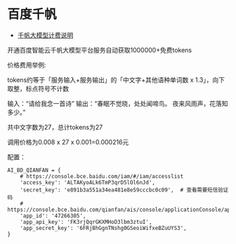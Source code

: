 # 百度千帆

- [千帆大模型计费说明](https://developer.baidu.com/article/detail.html?id=520000)


开通百度智能云千帆大模型平台服务自动获取1000000+免费tokens

价格费用举例:

tokens约等于「服务输入+服务输出」的「中文字+其他语种单词数 x 1.3」，向下取整，标点符号不计数

输入：“请给我念一首诗”
输出：“春眠不觉晓，处处闻啼鸟。 夜来风雨声，花落知多少。”

共中文字数为27，总计tokens为27

调用价格为0.008 x 27 x 0.001=0.000216元

配置：
```
AI_BD_QIANFAN = {
    # https://console.bce.baidu.com/iam/#/iam/accesslist
    'access_key': 'ALTAKyoALk6TmP3qrD5lOl6nJd',
    'secret_key': 'e891b3a551a34ea481e8e59cccbc0c09',  # 查看需要短信验证码
    # https://console.bce.baidu.com/qianfan/ais/console/applicationConsole/application
    'app_id': '47266305',
    'app_api_key': 'FK3rjQqrGKXMHoD3lbm3ztuI',
    'app_secret_key': '6FRjBhGgnTNshg0GSeoiWifxeBZuUYS3',
}
```
